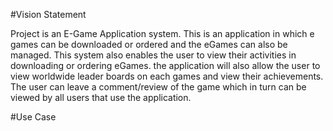#Vision Statement 

Project is an E-Game Application system.  This is an application in which e games can be downloaded or ordered and the eGames can also be managed. This system also enables the user to view their activities in downloading or ordering eGames.  the application will also allow the user to view worldwide leader boards on each games and view their achievements.  The user can leave a comment/review of the game which in turn can be viewed by all users that use the application.

#Use Case


